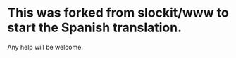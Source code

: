<h1>This was forked from slockit/www to start the Spanish translation.</h1>

Any help will be welcome. 
